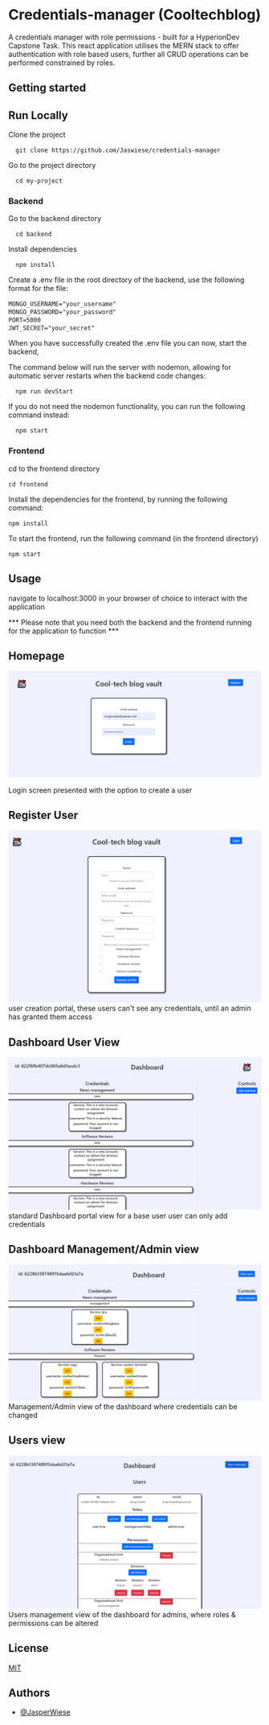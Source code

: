 
# Credentials-manager (Cooltechblog)

A credentials manager with role permissions - built for a HyperionDev Capstone Task.
This react application utilises the MERN stack to offer authentication with role based users, further
all CRUD operations can be performed  constrained by roles.


## Getting started

## Run Locally

Clone the project

```
  git clone https://github.com/Jaswiese/credentials-manager
```

Go to the project directory

```
  cd my-project
```

### Backend

Go to the backend directory

```
  cd backend
```
Install dependencies

```
  npm install

```
Create a .env file in the root directory of the backend, use the following format for the file:

```
MONGO_USERNAME="your_username"
MONGO_PASSWORD="your_password"
PORT=5000
JWT_SECRET="your_secret"

```
When you have successfully created the .env file you can now, start the backend,

The command below will run the server with nodemon, allowing for automatic server restarts when the backend code changes:

```
  npm run devStart

```
If you do not need the nodemon functionality, you can run the following command instead:

```
  npm start 

```
### Frontend

cd to the frontend directory

```
cd frontend 

```
Install the dependencies for the frontend, by running the following command:

```
npm install

```
To start the frontend, run the following command (in the frontend directory)

```
npm start 

```

## Usage

navigate to localhost:3000 in your browser of choice to interact with the application

*** Please note that you need both the backend and the frontend running for the application to function ***

## Homepage

![homepage](./readmeResources/homepage.png)

Login screen presented with the option to create a user

## Register User
![Register](./readmeResources/register.png)
user creation portal, these users can't see any credentials,
until an admin has granted them access

## Dashboard User View
![normal dashboard](./readmeResources/normal-dashboard.png)
standard Dashboard portal view for a base user
user can only add credentials

## Dashboard Management/Admin view
![management dashboard](./readmeResources/admin-dashboard.png)
Management/Admin view of the dashboard
where credentials can be changed

## Users view
![usersDashboard](./readmeResources/users-dashboard.png)
Users management view of the dashboard for admins,
where roles & permissions can be altered
## License

[MIT](https://choosealicense.com/licenses/mit/)


## Authors

- [@JasperWiese](https://github.com/Jaswiese)

